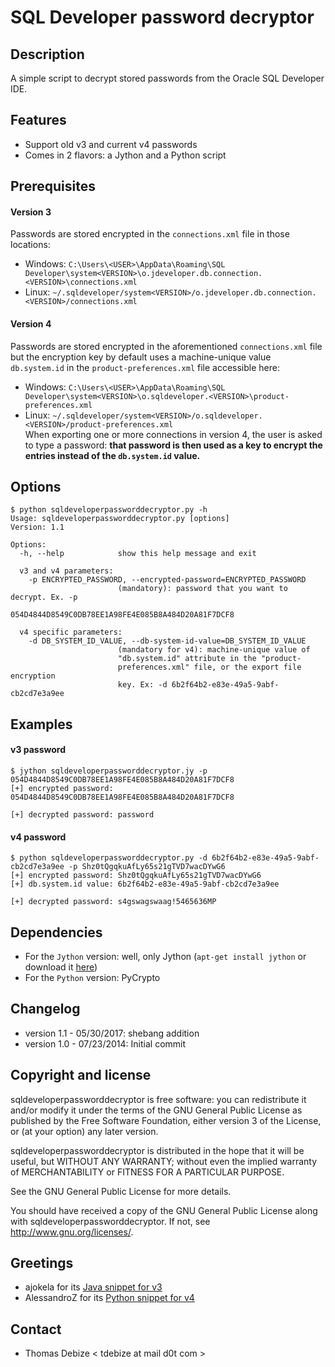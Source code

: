 SQL Developer password decryptor
================================

Description
-----------
A simple script to decrypt stored passwords from the Oracle SQL Developer IDE.

Features
--------
* Support old v3 and current v4 passwords
* Comes in 2 flavors: a Jython and a Python script

Prerequisites
-----
#### Version 3
Passwords are stored encrypted in the `connections.xml` file in those locations:
* Windows: `C:\Users\<USER>\AppData\Roaming\SQL Developer\system<VERSION>\o.jdeveloper.db.connection.<VERSION>\connections.xml`
* Linux: `~/.sqldeveloper/system<VERSION>/o.jdeveloper.db.connection.<VERSION>/connections.xml`

#### Version 4
Passwords are stored encrypted in the aforementioned `connections.xml` file but the encryption key by default uses a machine-unique value `db.system.id` in the `product-preferences.xml` file accessible here:
* Windows: `C:\Users\<USER>\AppData\Roaming\SQL Developer\system<VERSION>\o.sqldeveloper.<VERSION>\product-preferences.xml`
* Linux: `~/.sqldeveloper/system<VERSION>/o.sqldeveloper.<VERSION>/product-preferences.xml`  
When exporting one or more connections in version 4, the user is asked to type a password: **that password is then used as a key to encrypt the entries instead of the `db.system.id` value.**

Options
-------
```
$ python sqldeveloperpassworddecryptor.py -h
Usage: sqldeveloperpassworddecryptor.py [options]
Version: 1.1

Options:
  -h, --help            show this help message and exit

  v3 and v4 parameters:
    -p ENCRYPTED_PASSWORD, --encrypted-password=ENCRYPTED_PASSWORD
                        (mandatory): password that you want to decrypt. Ex. -p
                        054D4844D8549C0DB78EE1A98FE4E085B8A484D20A81F7DCF8

  v4 specific parameters:
    -d DB_SYSTEM_ID_VALUE, --db-system-id-value=DB_SYSTEM_ID_VALUE
                        (mandatory for v4): machine-unique value of
                        "db.system.id" attribute in the "product-
                        preferences.xml" file, or the export file encryption
                        key. Ex: -d 6b2f64b2-e83e-49a5-9abf-cb2cd7e3a9ee
```

Examples
--------
#### v3 password
```
$ jython sqldeveloperpassworddecryptor.jy -p 054D4844D8549C0DB78EE1A98FE4E085B8A484D20A81F7DCF8
[+] encrypted password: 054D4844D8549C0DB78EE1A98FE4E085B8A484D20A81F7DCF8

[+] decrypted password: password
```

#### v4 password
```
$ python sqldeveloperpassworddecryptor.py -d 6b2f64b2-e83e-49a5-9abf-cb2cd7e3a9ee -p Shz0tQgqkuAfLy65s21gTVD7wacDYwG6
[+] encrypted password: Shz0tQgqkuAfLy65s21gTVD7wacDYwG6
[+] db.system.id value: 6b2f64b2-e83e-49a5-9abf-cb2cd7e3a9ee

[+] decrypted password: s4gswagswaag!5465636MP
```

Dependencies
------------
* For the `Jython` version: well, only Jython (`apt-get install jython` or download it [here](http://www.jython.org/downloads.html))
* For the `Python` version: PyCrypto

Changelog
---------
* version 1.1 - 05/30/2017: shebang addition
* version 1.0 - 07/23/2014: Initial commit

Copyright and license
---------------------
sqldeveloperpassworddecryptor is free software: you can redistribute it and/or modify it under the terms of the GNU General Public License as published by the Free Software Foundation, either version 3 of the License, or (at your option) any later version.

sqldeveloperpassworddecryptor is distributed in the hope that it will be useful, but WITHOUT ANY WARRANTY; without even the implied warranty of MERCHANTABILITY or FITNESS FOR A PARTICULAR PURPOSE.  

See the GNU General Public License for more details.

You should have received a copy of the GNU General Public License along with sqldeveloperpassworddecryptor. 
If not, see http://www.gnu.org/licenses/.

Greetings
---------
* ajokela for its [Java snippet for v3](https://gist.github.com/ajokela/1846191)
* AlessandroZ for its [Python snippet for v4](https://raw.githubusercontent.com/AlessandroZ/LaZagne/master/Linux/src/softwares/databases/sqldeveloper.py)

Contact
-------
* Thomas Debize < tdebize at mail d0t com >